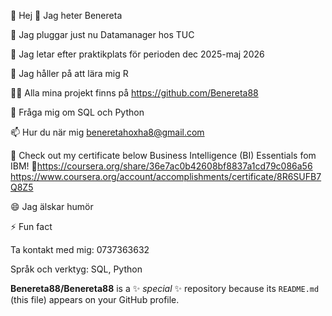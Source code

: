 👋 Hej 👋 Jag heter Benereta

🔭 Jag pluggar just nu Datamanager hos TUC

👀 Jag letar efter praktikplats för perioden dec 2025-maj 2026

🌱 Jag håller på att lära mig R

👨‍💻 Alla mina projekt finns på https://github.com/Benereta88

💬 Fråga mig om SQL och Python

📫 Hur du när mig beneretahoxha8@gmail.com

📄 Check out my certificate below
Business Intelligence (BI) Essentials fom IBM! 
🔗https://coursera.org/share/36e7ac0b42608bf8837a1cd79c086a56
https://www.coursera.org/account/accomplishments/certificate/8R6SUFB7Q8Z5

😄 Jag älskar humör 

⚡ Fun fact 


Ta kontakt med mig: 0737363632


Språk och verktyg:
SQL, Python

**Benereta88/Benereta88** is a ✨ _special_ ✨ repository because its `README.md` (this file) appears on your GitHub profile.



